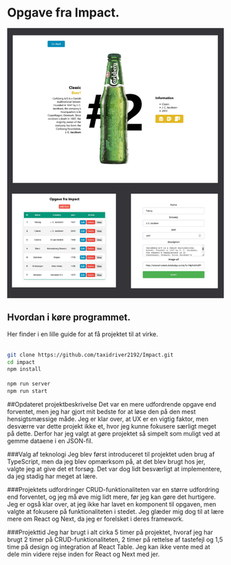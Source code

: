 
# Opgave fra Impact.

<img alt="expo sdk" src="https://github.com/taxidriver2192/Impact/blob/Impact/src/img/impactDesign.jpg">

## Hvordan i køre programmet.
Her finder i en lille guide for at få projektet til at virke.

```bash

git clone https://github.com/taxidriver2192/Impact.git
cd impact
npm install

npm run server
npm run start

```
##Opdateret projektbeskrivelse
Det var en mere udfordrende opgave end forventet, men jeg har gjort mit bedste for at løse den på den mest hensigtsmæssige måde. Jeg er klar over, at UX er en vigtig faktor, men desværre var dette projekt ikke et, hvor jeg kunne fokusere særligt meget på dette. Derfor har jeg valgt at gøre projektet så simpelt som muligt ved at gemme dataene i en JSON-fil.

###Valg af teknologi
Jeg blev først introduceret til projektet uden brug af TypeScript, men da jeg blev opmærksom på, at det blev brugt hos jer, valgte jeg at give det et forsøg. Det var dog lidt besværligt at implementere, da jeg stadig har meget at lære.

###Projektets udfordringer
CRUD-funktionaliteten var en større udfordring end forventet, og jeg må øve mig lidt mere, før jeg kan gøre det hurtigere. Jeg er også klar over, at jeg ikke har lavet en komponent til opgaven, men valgte at fokusere på funktionaliteten i stedet. Jeg glæder mig dog til at lære mere om React og Next, da jeg er forelsket i deres framework.

###Projekttid
Jeg har brugt i alt cirka 5 timer på projektet, hvoraf jeg har brugt 2 timer på CRUD-funktionaliteten, 2 timer på rettelse af tastefejl og 1,5 time på design og integration af React Table. Jeg kan ikke vente med at dele min videre rejse inden for React og Next med jer.
